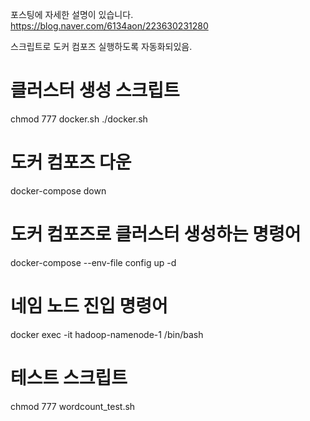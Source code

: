 포스팅에 자세한 설명이 있습니다.
https://blog.naver.com/6134aon/223630231280

스크립트로 도커 컴포즈 실행하도록 자동화되있음.

# 클러스터 생성 스크립트
chmod 777 docker.sh
./docker.sh

# 도커 컴포즈 다운
docker-compose down

# 도커 컴포즈로 클러스터 생성하는 명령어
docker-compose --env-file config up -d

# 네임 노드 진입 명령어
docker exec -it hadoop-namenode-1 /bin/bash

# 테스트 스크립트
chmod 777 wordcount_test.sh


